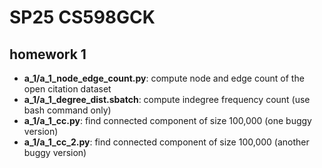 # SP25 CS598GCK
## homework 1
- **a_1/a_1_node_edge_count.py**: compute node and edge count of the open citation dataset  
- **a_1/a_1_degree_dist.sbatch**: compute indegree frequency count (use bash command only)  
- **a_1/a_1_cc.py**: find connected component of size 100,000 (one buggy version)
- **a_1/a_1_cc_2.py**: find connected component of size 100,000 (another buggy version)
